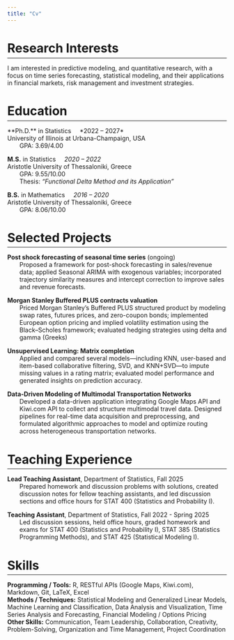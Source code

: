 ```yaml
---
title: "Cv"
---
```


# Research Interests
<hr style="margin-top:-1em; margin-bottom:1em;">
I am interested in predictive modeling, and quantitative research, with a focus on
time series forecasting, statistical modeling, and their applications in financial markets, risk
management and investment strategies.

# Education
<hr style="margin-top:-1em; margin-bottom:1em;">
**Ph.D.** in Statistics &nbsp;&nbsp;&nbsp; *2022 – 2027*<br>
University of Illinois at Urbana-Champaign, USA
<span style="display:block; margin-left:2em; margin-top:0; margin-bottom:0;">
GPA: 3.69/4.00
</span>

**M.S.** in Statistics &nbsp;&nbsp;&nbsp; *2020 – 2022*<br>
Aristotle University of Thessaloniki, Greece
<span style="display:block; margin-left:2em; margin-top:0; margin-bottom:0;">
GPA: 9.55/10.00<br>
Thesis: *“Functional Delta Method and its Application”*
</span>

**B.S.** in Mathematics &nbsp;&nbsp;&nbsp; *2016 – 2020*<br>
Aristotle University of Thessaloniki, Greece
<span style="display:block; margin-left:2em; margin-top:0; margin-bottom:0;">
GPA: 8.06/10.00
</span>

# Selected Projects
<hr style="margin-top:-1em; margin-bottom:1em;">

**Post shock forecasting of seasonal time series** (ongoing)
<span style="display:block; margin-left:2em; margin-top:0; margin-bottom:0;">
Proposed a framework for post-shock forecasting in sales/revenue data; applied Seasonal ARIMA with exogenous variables; incorporated trajectory similarity measures and intercept correction to improve sales and revenue forecasts.
</span>

**Morgan Stanley Buffered PLUS contracts valuation**
<span style="display:block; margin-left:2em; margin-top:0; margin-bottom:0;">
Priced Morgan Stanley’s Buffered PLUS structured product by modeling swap rates, futures prices, and zero-coupon bonds; implemented European option pricing and implied volatility estimation using the Black–Scholes framework; evaluated hedging strategies using delta and gamma (Greeks) 
</span>
  
**Unsupervised Learning: Matrix completion**
<span style="display:block; margin-left:2em; margin-top:0; margin-bottom:0;">
Applied and compared several models—including KNN, user-based and item-based collaborative filtering, SVD, and KNN+SVD—to impute missing values in a rating matrix; evaluated model performance and generated insights on prediction accuracy.
</span>

**Data-Driven Modeling of Multimodal Transportation Networks**
<span style="display:block; margin-left:2em; margin-top:0; margin-bottom:0;">
Developed a data-driven application integrating Google Maps API and Kiwi.com API to collect and structure multimodal travel data. Designed pipelines for real-time data acquisition and preprocessing, and formulated algorithmic approaches to model and optimize routing across heterogeneous transportation networks.
</span>

# Teaching Experience
<hr style="margin-top:-1em; margin-bottom:1em;">

**Lead Teaching Assistant**, Department of Statistics, Fall 2025
<span style="display:block; margin-left:2em; margin-top:0; margin-bottom:0;">
Prepared homework and discussion problems with solutions, created discussion notes for fellow teaching assistants, and led discussion sections and office hours for STAT 400 (Statistics and Probability I).
</span>

**Teaching Assistant**, Department of Statistics, Fall 2022 - Spring 2025
<span style="display:block; margin-left:2em; margin-top:0; margin-bottom:0;">
Led discussion sessions, held office hours, graded homework and exams for STAT 400 (Statistics and Probability I), STAT 385 (Statistics Programming Methods), and STAT 425 (Statistical Modeling I).
</span>

# Skills
<hr style="margin-top:-1em; margin-bottom:1em;">

**Programming / Tools:** R, RESTful APIs (Google Maps, Kiwi.com), Markdown, Git, LaTeX, Excel<br>
**Methods / Techniques:** Statistical Modeling and Generalized Linear Models, Machine Learning and Classification, Data Analysis and Visualization, Time Series Analysis and Forecasting, Financial Modeling / Options Pricing<br>
**Other Skills:** Communication, Team Leadership, Collaboration, Creativity, Problem-Solving, Organization and Time Management, Project Coordination
